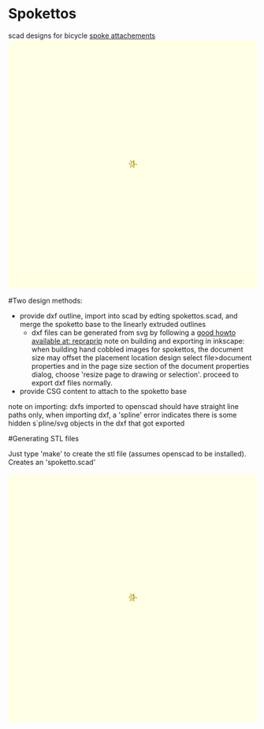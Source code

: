 Spokettos
=========
scad designs for bicycle [spoke attachements][circleflake-stl]
![circleflake-png][circleflake-png]


#Two design methods:
- provide dxf outline, import into scad by edting spokettos.scad, and merge the
spoketto base to the linearly extruded outlines 
  - dxf files can be generated from svg by following a [good howto available at: repraprip](http://repraprip.blogspot.com/2011/05/inkscape-to-openscad-dxf-tutorial.html) note on building and exporting in inkscape: when building hand cobbled images for spokettos, the document size may offset the placement location design select file>document properties and in the page size section of the document properties dialog, choose 'resize page to drawing or selection'. proceed to export dxf files normally.
- provide CSG content to attach to the spoketto base

note on importing: dxfs imported to openscad should have straight line paths
only, when importing dxf, a 'spline' error indicates there is some hidden
s`pline/svg objects in the dxf that got exported 

#Generating STL files

Just type 'make' to create the stl file (assumes openscad to be installed).
Creates an 'spoketto.scad'

![circleflake-stl][circleflake-stl]

[circleflake-stl]: https://github.com/miloh/spokettos/raw/master/img/spokettos.png
[circleflake-png]: https://github.com/miloh/spokettos/raw/master/img/spokettos.png
